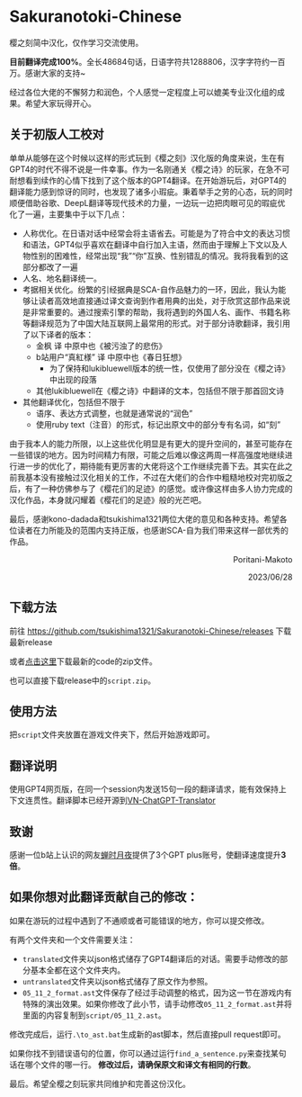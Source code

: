 # Sakuranotoki-Chinese

樱之刻简中汉化，仅作学习交流使用。

**目前翻译完成100%**。全长48684句话，日语字符共1288806，汉字字符约一百万。感谢大家的支持~

经过各位大佬的不懈努力和润色，个人感觉一定程度上可以媲美专业汉化组的成果。希望大家玩得开心。

## 关于初版人工校对

单单从能够在这个时候以这样的形式玩到《樱之刻》汉化版的角度来说，生在有GPT4的时代不得不说是一件幸事。作为一名刚通关《樱之诗》的玩家，在急不可耐想看到续作的心情下找到了这个版本的GPT4翻译。在开始游玩后，对GPT4的翻译能力感到惊讶的同时，也发现了诸多小瑕疵。秉着举手之劳的心态，玩的同时顺便借助谷歌、DeepL翻译等现代技术的力量，一边玩一边把肉眼可见的瑕疵优化了一遍，主要集中于以下几点：

- 人称优化。在日语对话中经常会将主语省去。可能是为了符合中文的表达习惯和语法，GPT4似乎喜欢在翻译中自行加入主语，然而由于理解上下文以及人物性别的困难性，经常出现“我”“你”互换、性别错乱的情况。我将我看到的这部分都改了一遍
- 人名、地名翻译统一。
- 考据相关优化。纷繁的引经据典是SCA-自作品魅力的一环，因此，我认为能够让读者高效地直接通过译文查询到作者用典的出处，对于欣赏这部作品来说是非常重要的。通过搜索引擎的帮助，我将遇到的外国人名、画作、书籍名称等翻译规范为了中国大陆互联网上最常用的形式。对于部分诗歌翻译，我引用了以下译者的版本：
    - 金枫 译 中原中也《被污浊了的悲伤》
    - b站用户“真紅様” 译 中原中也《春日狂想》
        - 为了保持和lukibluewell版本的统一性，仅使用了部分没在《樱之诗》中出现的段落
    - 其他lukibluewell在《樱之诗》中翻译的文本，包括但不限于那首回文诗
- 其他翻译优化，包括但不限于
    - 语序、表达方式调整，也就是通常说的“润色”
    - 使用ruby text（注音）的形式，标记出原文中的部分专有名词，如“刻”

由于我本人的能力所限，以上这些优化明显是有更大的提升空间的，甚至可能存在一些错误的地方。因为时间精力有限，可能之后难以像这两周一样高强度地继续进行进一步的优化了，期待能有更厉害的大佬将这个工作继续完善下去。其实在此之前我基本没有接触过汉化相关的工作，不过在大佬们的合作中粗糙地校对完初版之后，有了一种仿佛参与了《樱花们的足迹》的感觉。或许像这样由多人协力完成的汉化作品，本身就闪耀着《樱花们的足迹》般的光芒吧。

最后，感谢kono-dadada和tsukishima1321两位大佬的意见和各种支持。希望各位读者在力所能及的范围内支持正版，也感谢SCA-自为我们带来这样一部优秀的作品。
<div align="right">
  Poritani-Makoto

  2023/06/28
</div>

## 下载方法

前往 <https://github.com/tsukishima1321/Sakuranotoki-Chinese/releases> 下载最新release

或者[点击这里](https://github.com/kono-dada/Sakuranotoki-Chinese/archive/refs/heads/main.zip)下载最新的code的zip文件。

也可以直接下载release中的`script.zip`。

## 使用方法

把`script`文件夹放置在游戏文件夹下，然后开始游戏即可。

## 翻译说明

使用GPT4网页版，在同一个session内发送15句一段的翻译请求，能有效保持上下文连贯性。翻译脚本已经开源到[VN-ChatGPT-Translator](https://github.com/kono-dada/VN-ChatGPT-Translator)

## 致谢

感谢一位b站上认识的网友[蝉时月夜](https://space.bilibili.com/13732795)提供了3个GPT plus账号，使翻译速度提升**3倍**。

## **如果你想对此翻译贡献自己的修改**：

如果在游玩的过程中遇到了不通顺或者可能错误的地方，你可以提交修改。

有两个文件夹和一个文件需要关注：

- `translated`文件夹以json格式储存了GPT4翻译后的对话。需要手动修改的部分基本全都在这个文件夹内。
- `untranslated`文件夹以json格式储存了原文作为参照。
- `05_11_2_format.ast`文件保存了经过手动调整的格式，因为这一节在游戏内有特殊的演出效果。如果你修改了此小节，请手动修改`05_11_2_format.ast`并将里面的内容复制到`script/05_11_2.ast`。

修改完成后，运行`.\to_ast.bat`生成新的ast脚本，然后直接pull request即可。

如果你找不到错误语句的位置，你可以通过运行`find_a_sentence.py`来查找某句话在哪个文件的哪一行。 **修改过后，请确保原文和译文有相同的行数**。

最后。希望全樱之刻玩家共同维护和完善这份汉化。
